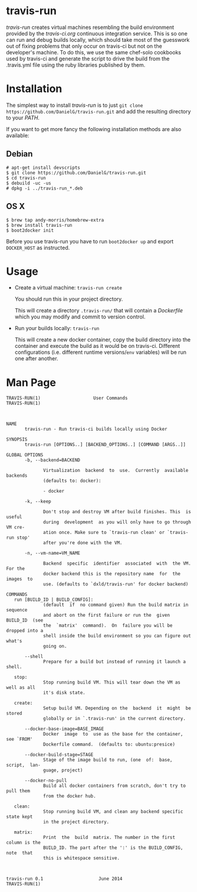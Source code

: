 travis-run
==========

*travis-run* creates virtual machines resembling the build environment provided
by the *travis-ci.org* continuous integration service. This is so one can run
and debug builds locally, which should take most of the guesswork out of fixing
problems that only occur on travis-ci but not on the developer's machine. To do
this, we use the same chef-solo cookbooks used by travis-ci and generate the
script to drive the build from the .travis.yml file using the ruby libraries
published by them.

Installation
============

The simplest way to install *travis-run* is to just `git clone
https://github.com/DanielG/travis-run.git` and add the resulting directory to
your *PATH*.

If you want to get more fancy the following installation methods are also
available:

Debian
------

```
# apt-get install devscripts
$ git clone https://github.com/DanielG/travis-run.git
$ cd travis-run
$ debuild -uc -us
# dpkg -i ../travis-run_*.deb
```

OS X
----

```
$ brew tap andy-morris/homebrew-extra
$ brew install travis-run
$ boot2docker init
```

Before you use travis-run you have to run `boot2docker up` and export
`DOCKER_HOST` as instructed.

Usage
=====

- Create a virtual machine: `travis-run create`

  You should run this in your project directory.

  This will create a directory `.travis-run/` that will contain a *Dockerfile*
  which you may modify and commit to version control.

- Run your builds locally: `travis-run`

  This will create a new docker container, copy the build directory into the
  container and execute the build as it would be on travis-ci. Different
  configurations (i.e. different runtime versions/`env` variables) will be run
  one after another.


Man Page
========
```
TRAVIS-RUN(1)                    User Commands                   TRAVIS-RUN(1)



NAME
       travis-run - Run travis-ci builds locally using Docker

SYNOPSIS
       travis-run [OPTIONS..] [BACKEND_OPTIONS..] [COMMAND [ARGS..]]

GLOBAL OPTIONS
       -b, --backend=BACKEND

              Virtualization  backend  to  use.  Currently  available backends
              (defaults to: docker):

              - docker

       -k, --keep

              Don't stop and destroy VM after build finishes. This  is  useful
              during  development  as you will only have to go through VM cre‐
              ation once. Make sure to `travis-run clean' or `travis-run stop'
              after you're done with the VM.

       -n, --vm-name=VM_NAME

              Backend  specific  identifier  associated  with  the VM. For the
              docker backend this is the repository name  for  the  images  to
              use. (defaults to `dxld/travis-run' for docker backend)

COMMANDS
   run [BUILD_ID | BUILD_CONFIG]:
              (default  if  no command given) Run the build matrix in sequence
              and abort on the first failure or run the  given  BUILD_ID  (see
              the  `matrix'  command).  On  failure you will be dropped into a
              shell inside the build environment so you can figure out  what's
              going on.

       --shell
              Prepare for a build but instead of running it launch a shell.

   stop:
              Stop running build VM. This will tear down the VM as well as all
              it's disk state.

   create:
              Setup build VM. Depending on the  backend  it  might  be  stored
              globally or in `.travis-run' in the current directory.

       --docker-base-image=BASE_IMAGE
              Docker  image  to  use as the base for the container, see `FROM'
              Dockerfile command.  (defaults to: ubuntu:presice)

       --docker-build-stage=STAGE
              Stage of the image build to run, (one  of:  base,  script,  lan‐
              guage, project)

       --docker-no-pull
              Build all docker containers from scratch, don't try to pull them
              from the docker hub.

   clean:
              Stop running build VM, and clean any backend specific state kept
              in the project directory.

   matrix:
              Print  the  build  matrix. The number in the first column is the
              BUILD_ID. The part after the ':' is the BUILD_CONFIG, note  that
              this is whitespace sensitive.



travis-run 0.1                     June 2014                     TRAVIS-RUN(1)
```
